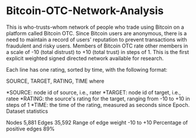 # Bitcoin-OTC-Network-Analysis

This is who-trusts-whom network of people who trade using Bitcoin on a platform called Bitcoin OTC. Since Bitcoin users are anonymous, there is a need to maintain a record of users' reputation to prevent transactions with fraudulent and risky users. Members of Bitcoin OTC rate other members in a scale of -10 (total distrust) to +10 (total trust) in steps of 1. This is the first explicit weighted signed directed network available for research.

Each line has one rating, sorted by time, with the following format:

SOURCE, TARGET, RATING, TIME where

*SOURCE: node id of source, i.e., rater
*TARGET: node id of target, i.e., ratee
*RATING: the source's rating for the target, ranging from -10 to +10 in steps of 1
*TIME: the time of the rating, measured as seconds since Epoch.
Dataset statistics

Nodes                                 5,881
Edges                                35,592
Range of edge weight             -10 to +10
Percentage of positive edges            89%
